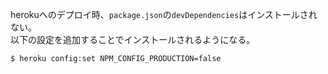 herokuへのデプロイ時、`package.json`の`devDependencies`はインストールされない。  
以下の設定を追加することでインストールされるようになる。

```bash
$ heroku config:set NPM_CONFIG_PRODUCTION=false
```
